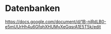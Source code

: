 # Datenbanken
https://docs.google.com/document/d/1B-niRdLB0-e5mUUrHh4u6GfqhXHUMyXeGqsrA1E5T5k/edit

